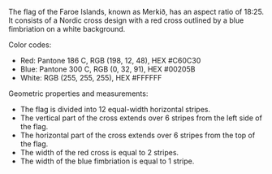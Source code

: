 The flag of the Faroe Islands, known as Merkið, has an aspect ratio of 18:25. It consists of a Nordic cross design with a red cross outlined by a blue fimbriation on a white background.

Color codes:
- Red: Pantone 186 C, RGB (198, 12, 48), HEX #C60C30
- Blue: Pantone 300 C, RGB (0, 32, 91), HEX #00205B
- White: RGB (255, 255, 255), HEX #FFFFFF

Geometric properties and measurements:
- The flag is divided into 12 equal-width horizontal stripes.
- The vertical part of the cross extends over 6 stripes from the left side of the flag.
- The horizontal part of the cross extends over 6 stripes from the top of the flag.
- The width of the red cross is equal to 2 stripes.
- The width of the blue fimbriation is equal to 1 stripe.